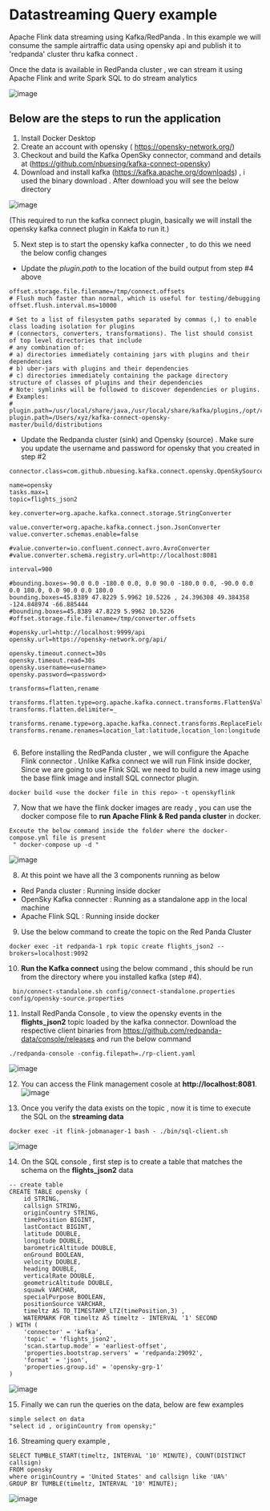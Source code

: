 # Datastreaming Query example 
Apache Flink data streaming using Kafka/RedPanda . In this example we will consume the sample airtraffic data using opensky api and publish it to 'redpanda' cluster thru kafka connect .

Once the data is available in RedPanda cluster , we can stream it using Apache Flink and write Spark SQL to do stream analytics



![image](https://user-images.githubusercontent.com/64332344/210473707-00454559-f378-482a-829a-9fdb54ad345f.png)


## Below are the steps to run the application
1) Install Docker Desktop
2) Create an account with opensky ( https://opensky-network.org/)
3) Checkout and build the Kafka OpenSky connector, command and details at (https://github.com/nbuesing/kafka-connect-opensky) 
4) Download and install kafka (https://kafka.apache.org/downloads) , i used the binary download . After download you will see the below directory

![image](https://user-images.githubusercontent.com/64332344/219564252-cc8d575f-3a66-40d9-b5a3-3d70f465b19c.png)

(This required to run the kafka connect plugin, basically we will install the opensky kafka connect plugin in Kakfa to run it.)

5) Next step is to start the opensky kafka connecter , to do this we need the below config changes

- Update the *plugin.path* to the location of the build output from step #4 above
```
offset.storage.file.filename=/tmp/connect.offsets
# Flush much faster than normal, which is useful for testing/debugging
offset.flush.interval.ms=10000

# Set to a list of filesystem paths separated by commas (,) to enable class loading isolation for plugins
# (connectors, converters, transformations). The list should consist of top level directories that include 
# any combination of: 
# a) directories immediately containing jars with plugins and their dependencies
# b) uber-jars with plugins and their dependencies
# c) directories immediately containing the package directory structure of classes of plugins and their dependencies
# Note: symlinks will be followed to discover dependencies or plugins.
# Examples: 
# plugin.path=/usr/local/share/java,/usr/local/share/kafka/plugins,/opt/connectors,
plugin.path=/Users/xyz/kafka-connect-opensky-master/build/distributions
```
- Update the Redpanda cluster (sink) and Opensky (source) . Make sure you update the username and password for opensky that you created in step #2

```
connector.class=com.github.nbuesing.kafka.connect.opensky.OpenSkySourceConnector

name=opensky
tasks.max=1
topic=flights_json2

key.converter=org.apache.kafka.connect.storage.StringConverter

value.converter=org.apache.kafka.connect.json.JsonConverter
value.converter.schemas.enable=false

#value.converter=io.confluent.connect.avro.AvroConverter
#value.converter.schema.registry.url=http://localhost:8081

interval=900

#bounding.boxes=-90.0 0.0 -180.0 0.0, 0.0 90.0 -180.0 0.0, -90.0 0.0 0.0 180.0, 0.0 90.0 0.0 180.0
bounding.boxes=45.8389 47.8229 5.9962 10.5226 , 24.396308 49.384358 -124.848974 -66.885444
#bounding.boxes=45.8389 47.8229 5.9962 10.5226
#offset.storage.file.filename=/tmp/converter.offsets

#opensky.url=http://localhost:9999/api
opensky.url=https://opensky-network.org/api/

opensky.timeout.connect=30s
opensky.timeout.read=30s
opensky.username=<username>
opensky.password=<password>

transforms=flatten,rename

transforms.flatten.type=org.apache.kafka.connect.transforms.Flatten$Value
transforms.flatten.delimiter=_

transforms.rename.type=org.apache.kafka.connect.transforms.ReplaceField$Value
transforms.rename.renames=location_lat:latitude,location_lon:longitude


```

6) Before installing the RedPanda cluster , we will configure the Apache Flink connector . Unlike Kafka connect we will run Flink inside docker, Since we are going to use Flink SQL we need to build a new image using the base flink image and install SQL connector plugin.

```
docker build <use the docker file in this repo> -t openskyflink
```
7) Now that we have the flink docker images are ready , you can use the docker compose file to **run Apache Flink & Red panda cluster** in docker.

```
Exceute the below command inside the folder where the docker-compose.yml file is present
 " docker-compose up -d "
```
![image](https://user-images.githubusercontent.com/64332344/221382713-699f8ad9-e43a-494d-bce4-cb1f38ada40b.png)

8) At this point we have all the 3 components running as below 
- Red Panda cluster : Running inside docker 
- OpenSky Kafka connecter : Running as a standalone app in the local machine
- Apache Flink SQL : Running inside docker

9) Use the below command to create the topic on the Red Panda Cluster

```
docker exec -it redpanda-1 rpk topic create flights_json2 --brokers=localhost:9092

```
10) **Run the Kafka connect** using the below command , this should be run from the directory where you installed kafka (step #4). 

```
 bin/connect-standalone.sh config/connect-standalone.properties config/opensky-source.properties
```
11)  Install RedPanda Console , to view the opensky events in the **flights_json2** topic loaded by the kafka connector. Download the respective client binaries from https://github.com/redpanda-data/console/releases and run the below command

```
./redpanda-console -config.filepath=./rp-client.yaml

```

![image](https://user-images.githubusercontent.com/64332344/221383009-193a3ce1-3192-4290-822d-0dacfd323389.png)

12) You can access the Flink management cosole at **http://localhost:8081**. 
![image](https://user-images.githubusercontent.com/64332344/221383482-fc32680d-8a5d-4f31-ab0c-ebffdd525e61.png)

13) Once you verify the data exists on the topic , now it is time to execute the SQL on the **streaming data**

```
docker exec -it flink-jobmanager-1 bash - ./bin/sql-client.sh
```
![image](https://user-images.githubusercontent.com/64332344/221383557-80cac908-b0b2-4110-9280-cff2c1d00503.png)

14) On the SQL console , first step is to create a table that matches the schema on the **flights_json2** data

```
-- create table
CREATE TABLE opensky (
    id STRING,
    callsign STRING, 
    originCountry STRING, 
    timePosition BIGINT,
    lastContact BIGINT, 
    latitude DOUBLE, 
    longitude DOUBLE, 
    barometricAltitude DOUBLE, 
    onGround BOOLEAN,
    velocity DOUBLE,     
    heading DOUBLE, 
    verticalRate DOUBLE, 
    geometricAltitude DOUBLE, 
    squawk VARCHAR,
    specialPurpose BOOLEAN,
    positionSource VARCHAR,
    timeltz AS TO_TIMESTAMP_LTZ(timePosition,3) ,
    WATERMARK FOR timeltz AS timeltz - INTERVAL '1' SECOND
) WITH (
    'connector' = 'kafka',
    'topic' = 'flights_json2',
    'scan.startup.mode' = 'earliest-offset',
    'properties.bootstrap.servers' = 'redpanda:29092',
    'format' = 'json',
    'properties.group.id' = 'opensky-grp-1'
)
```
![image](https://user-images.githubusercontent.com/64332344/221383578-c3db7065-8e7d-48df-94d2-17d6e8b93748.png)

15) Finally we can run the queries on the data, below are few examples

```
simple select on data
"select id , originCountry from opensky;"
```
16) Streaming query example ,

```
SELECT TUMBLE_START(timeltz, INTERVAL '10' MINUTE), COUNT(DISTINCT callsign)
FROM opensky
where originCountry = 'United States' and callsign like 'UA%' 
GROUP BY TUMBLE(timeltz, INTERVAL '10' MINUTE);
```
![image](https://user-images.githubusercontent.com/64332344/221383621-5c8cf33e-5c6a-4a5c-a86d-43df87f46127.png)
